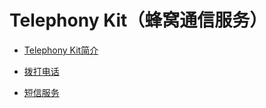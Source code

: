 # Telephony Kit（蜂窝通信服务）
- [Telephony Kit简介](../telephony/telephony-overview.md)

- [拨打电话](../telephony/telephony-call.md)
- [短信服务](../telephony/telephony-sms.md)
